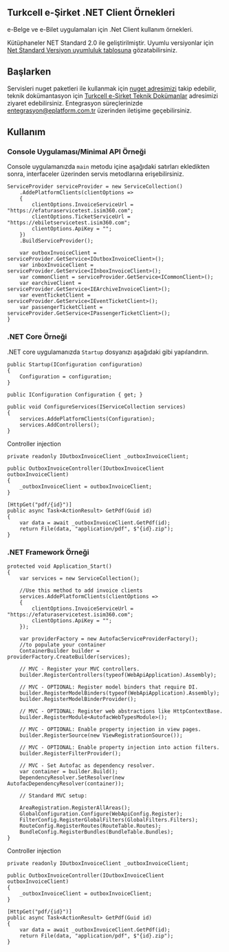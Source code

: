 ## Turkcell e-Şirket .NET Client Örnekleri

e-Belge ve e-Bilet uygulamaları için .Net Client kullanım örnekleri.

Kütüphaneler NET Standard 2.0 ile geliştirilmiştir. Uyumlu versiyonlar için [Net Standard Versiyon uyumluluk tablosuna](https://docs.microsoft.com/tr-tr/dotnet/standard/net-standard?tabs=net-standard-2-0#select-net-standard-version) gözatabilirsiniz.

## Başlarken
Servisleri nuget paketleri ile kullanmak için [nuget adresimizi](https://nuget.org/eplatform) takip edebilir, teknik dokümantasyon için  [Turkcell e-Şirket Teknik Dokümanlar](https://developer.turkcellesirket.com/) adresimizi ziyaret edebilirsiniz. Entegrasyon süreçlerinizde [entegrasyon@eplatform.com.tr](entegrasyon@eplatform.com.tr) üzerinden iletişime geçebilirsiniz.

## Kullanım

### Console Uygulaması/Minimal API Örneği

Console uygulamanızda `main` metodu içine aşağıdaki satırları ekledikten sonra, interfaceler üzerinden servis metodlarına erişebilirsiniz.

```
ServiceProvider serviceProvider = new ServiceCollection()
	.AddePlatformClients(clientOptions =>
	{
		clientOptions.InvoiceServiceUrl = "https://efaturaservicetest.isim360.com";
		clientOptions.TicketServiceUrl = "https://ebiletservicetest.isim360.com";
		clientOptions.ApiKey = "";
	})
	.BuildServiceProvider();

	var outboxInvoiceClient = serviceProvider.GetService<IOutboxInvoiceClient>();
	var inboxInvoiceClient = serviceProvider.GetService<IInboxInvoiceClient>();
	var commonClient = serviceProvider.GetService<ICommonClient>();
	var earchiveClient = serviceProvider.GetService<IEArchiveInvoiceClient>();
	var eventTicketClient = serviceProvider.GetService<IEventTicketClient>();
	var passengerTicketClient = serviceProvider.GetService<IPassengerTicketClient>();
}
```

### .NET Core Örneği

.NET core uygulamanızda `Startup` dosyanızı aşağıdaki gibi yapılandırın.

```
public Startup(IConfiguration configuration)
{
    Configuration = configuration;
}

public IConfiguration Configuration { get; }

public void ConfigureServices(IServiceCollection services)
{
    services.AddePlatformClients(Configuration);
    services.AddControllers();
}
```

Controller injection
```
private readonly IOutboxInvoiceClient _outboxInvoiceClient;

public OutboxInvoiceController(IOutboxInvoiceClient outboxInvoiceClient)
{
    _outboxInvoiceClient = outboxInvoiceClient;
}

[HttpGet("pdf/{id}")]
public async Task<ActionResult> GetPdf(Guid id)
{
    var data = await _outboxInvoiceClient.GetPdf(id);
    return File(data, "application/pdf", $"{id}.zip");
}
```

### .NET Framework Örneği
```
protected void Application_Start()
{
    var services = new ServiceCollection();

    //Use this method to add invoice clients
    services.AddePlatformClients(clientOptions =>
    {
        clientOptions.InvoiceServiceUrl = "https://efaturaservicetest.isim360.com";
        clientOptions.ApiKey = "";
    });

    var providerFactory = new AutofacServiceProviderFactory();
    //to populate your container
    ContainerBuilder builder = providerFactory.CreateBuilder(services);

    // MVC - Register your MVC controllers.
    builder.RegisterControllers(typeof(WebApiApplication).Assembly);

    // MVC - OPTIONAL: Register model binders that require DI.
    builder.RegisterModelBinders(typeof(WebApiApplication).Assembly);
    builder.RegisterModelBinderProvider();

    // MVC - OPTIONAL: Register web abstractions like HttpContextBase.
    builder.RegisterModule<AutofacWebTypesModule>();

    // MVC - OPTIONAL: Enable property injection in view pages.
    builder.RegisterSource(new ViewRegistrationSource());

    // MVC - OPTIONAL: Enable property injection into action filters.
    builder.RegisterFilterProvider();

    // MVC - Set Autofac as dependency resolver.
    var container = builder.Build();
    DependencyResolver.SetResolver(new AutofacDependencyResolver(container));

    // Standard MVC setup:

    AreaRegistration.RegisterAllAreas();
    GlobalConfiguration.Configure(WebApiConfig.Register);
    FilterConfig.RegisterGlobalFilters(GlobalFilters.Filters);
    RouteConfig.RegisterRoutes(RouteTable.Routes);
    BundleConfig.RegisterBundles(BundleTable.Bundles);
}

```

Controller injection
```
private readonly IOutboxInvoiceClient _outboxInvoiceClient;

public OutboxInvoiceController(IOutboxInvoiceClient outboxInvoiceClient)
{
    _outboxInvoiceClient = outboxInvoiceClient;
}

[HttpGet("pdf/{id}")]
public async Task<ActionResult> GetPdf(Guid id)
{
    var data = await _outboxInvoiceClient.GetPdf(id);
    return File(data, "application/pdf", $"{id}.zip");
}
```
